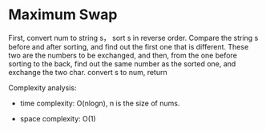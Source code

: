 # Maximum Swap


First, convert num to string s， sort s in reverse order. Compare the string s before and after sorting, and find out the first one that is different. 
These two are the numbers to be exchanged, and then, from the one before sorting to the back, find out the same number as the sorted one, and exchange the two char.
convert s to num, return 

Complexity analysis:
- time complexity: O(nlogn),  n is the size of nums.

- space complexity: O(1)
